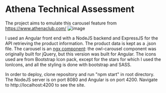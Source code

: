 # Athena Technical Assessment

The project aims to emulate this carousel feature from https://www.athenaclub.com/
![image](https://user-images.githubusercontent.com/20019850/221440497-fa0fe4a7-2928-49cd-a43e-c9e3e7f5c1dc.png)

I used an Angular front end with a NodeJS backend and ExpressJS for the API retrieving the product information. The product data is kept as a .json file.
The carousel is an [ngx component](https://www.npmjs.com/package/ngx-owl-carousel-o): the owl-carousel component was originally built for jQuery, but this version was built for Angular. The icons used are from Bootstrap Icon pack, except for the stars for which I used the IonIcons, and all the styling is done with bootstrap and SASS.

In order to deploy, clone repository and run "npm start" in root directory. The NodeJS server is on port 8080 and Angular is on port 4200. Navigate to http://localhost:4200 to see the site. 
